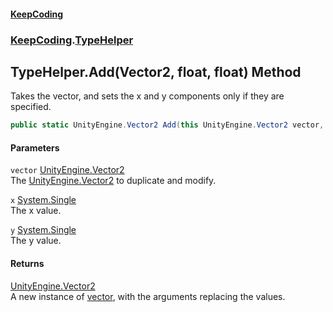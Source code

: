 #### [KeepCoding](index.md 'index')
### [KeepCoding](KeepCoding.md 'KeepCoding').[TypeHelper](KeepCoding_TypeHelper.md 'KeepCoding.TypeHelper')
## TypeHelper.Add(Vector2, float, float) Method
Takes the vector, and sets the x and y components only if they are specified.  
```csharp
public static UnityEngine.Vector2 Add(this UnityEngine.Vector2 vector, float x=0f, float y=0f);
```
#### Parameters
<a name='KeepCoding_TypeHelper_Add(UnityEngine_Vector2_float_float)_vector'></a>
`vector` [UnityEngine.Vector2](https://docs.microsoft.com/en-us/dotnet/api/UnityEngine.Vector2 'UnityEngine.Vector2')  
The [UnityEngine.Vector2](https://docs.microsoft.com/en-us/dotnet/api/UnityEngine.Vector2 'UnityEngine.Vector2') to duplicate and modify.
  
<a name='KeepCoding_TypeHelper_Add(UnityEngine_Vector2_float_float)_x'></a>
`x` [System.Single](https://docs.microsoft.com/en-us/dotnet/api/System.Single 'System.Single')  
The x value.
  
<a name='KeepCoding_TypeHelper_Add(UnityEngine_Vector2_float_float)_y'></a>
`y` [System.Single](https://docs.microsoft.com/en-us/dotnet/api/System.Single 'System.Single')  
The y value.
  
#### Returns
[UnityEngine.Vector2](https://docs.microsoft.com/en-us/dotnet/api/UnityEngine.Vector2 'UnityEngine.Vector2')  
A new instance of [vector](KeepCoding_TypeHelper_Add(UnityEngine_Vector2_float_float).md#KeepCoding_TypeHelper_Add(UnityEngine_Vector2_float_float)_vector 'KeepCoding.TypeHelper.Add(UnityEngine.Vector2, float, float).vector'), with the arguments replacing the values.
